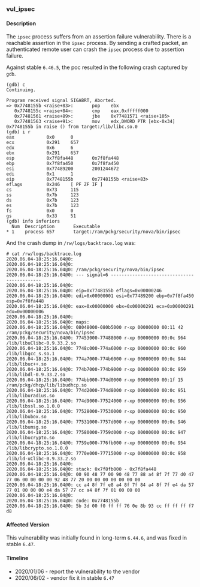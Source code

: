 ### vul_ipsec

#### Description

The `ipsec` process suffers from an assertion failure vulnerability. There is a reachable assertion in the `ipsec` process. By sending a crafted packet, an authenticated remote user can crash the `ipsec` process due to assertion failure.

Against stable `6.46.5`, the poc resulted in the following crash captured by `gdb`.

```shell
(gdb) c
Continuing.

Program received signal SIGABRT, Aborted.
=> 0x7748155b <raise+83>:       pop    ebx
   0x7748155c <raise+84>:       cmp    eax,0xfffff000
   0x77481561 <raise+89>:       jbe    0x77481571 <raise+105>
   0x77481563 <raise+91>:       mov    edx,DWORD PTR [ebx-0x34]
0x7748155b in raise () from target:/lib/libc.so.0
(gdb) i r
eax            0x0      0
ecx            0x291    657
edx            0x6      6
ebx            0x291    657
esp            0x7f8fa448       0x7f8fa448
ebp            0x7f8fa450       0x7f8fa450
esi            0x77489200       2001244672
edi            0x1      1
eip            0x7748155b       0x7748155b <raise+83>
eflags         0x246    [ PF ZF IF ]
cs             0x73     115
ss             0x7b     123
ds             0x7b     123
es             0x7b     123
fs             0x0      0
gs             0x33     51
(gdb) info inferiors
  Num  Description       Executable
* 1    process 657       target:/ram/pckg/security/nova/bin/ipsec
```

And the crash dump in `/rw/logs/backtrace.log` was:

```shell
# cat /rw/logs/backtrace.log 
2020.06.04-18:25:16.04@0: 
2020.06.04-18:25:16.04@0: 
2020.06.04-18:25:16.04@0: /ram/pckg/security/nova/bin/ipsec
2020.06.04-18:25:16.04@0: --- signal=6 --------------------------------------------
2020.06.04-18:25:16.04@0: 
2020.06.04-18:25:16.04@0: eip=0x7748155b eflags=0x00000246
2020.06.04-18:25:16.04@0: edi=0x00000001 esi=0x77489200 ebp=0x7f8fa450 esp=0x7f8fa448
2020.06.04-18:25:16.04@0: eax=0x00000000 ebx=0x00000291 ecx=0x00000291 edx=0x00000006
2020.06.04-18:25:16.04@0: 
2020.06.04-18:25:16.04@0: maps:
2020.06.04-18:25:16.04@0: 08048000-080b5000 r-xp 00000000 00:11 42         /ram/pckg/security/nova/bin/ipsec
2020.06.04-18:25:16.04@0: 77453000-77488000 r-xp 00000000 00:0c 964        /lib/libuClibc-0.9.33.2.so
2020.06.04-18:25:16.04@0: 7748c000-774a6000 r-xp 00000000 00:0c 960        /lib/libgcc_s.so.1
2020.06.04-18:25:16.04@0: 774a7000-774b6000 r-xp 00000000 00:0c 944        /lib/libuc++.so
2020.06.04-18:25:16.04@0: 774b7000-774b9000 r-xp 00000000 00:0c 959        /lib/libdl-0.9.33.2.so
2020.06.04-18:25:16.04@0: 774bb000-774d0000 r-xp 00000000 00:1f 15         /ram/pckg/dhcp/lib/libudhcp.so
2020.06.04-18:25:16.04@0: 774d2000-774d8000 r-xp 00000000 00:0c 951        /lib/liburadius.so
2020.06.04-18:25:16.04@0: 774d9000-77524000 r-xp 00000000 00:0c 956        /lib/libssl.so.1.0.0
2020.06.04-18:25:16.04@0: 77528000-77530000 r-xp 00000000 00:0c 950        /lib/libubox.so
2020.06.04-18:25:16.04@0: 77531000-7757d000 r-xp 00000000 00:0c 946        /lib/libumsg.so
2020.06.04-18:25:16.04@0: 77580000-7759d000 r-xp 00000000 00:0c 947        /lib/libucrypto.so
2020.06.04-18:25:16.04@0: 7759e000-776fb000 r-xp 00000000 00:0c 954        /lib/libcrypto.so.1.0.0
2020.06.04-18:25:16.04@0: 7770e000-77715000 r-xp 00000000 00:0c 958        /lib/ld-uClibc-0.9.33.2.so
2020.06.04-18:25:16.04@0: 
2020.06.04-18:25:16.04@0: stack: 0x7f8fb000 - 0x7f8fa448 
2020.06.04-18:25:16.04@0: 00 90 48 77 00 90 48 77 88 a4 8f 7f 77 d0 47 77 06 00 00 00 00 92 48 77 20 00 00 00 00 00 00 00 
2020.06.04-18:25:16.04@0: cc a4 8f 7f e8 a4 8f 7f 84 a4 8f 7f e4 da 57 77 01 00 00 00 e4 da 57 77 cc a4 8f 7f 01 00 00 00 
2020.06.04-18:25:16.04@0: 
2020.06.04-18:25:16.04@0: code: 0x7748155b
2020.06.04-18:25:16.04@0: 5b 3d 00 f0 ff ff 76 0e 8b 93 cc ff ff ff f7 d8
```

#### Affected Version

This vulnerability was initially found in long-term  `6.44.6`, and was fixed in stable `6.47`.

#### Timeline

+ 2020/01/06 - report the vulnerability to the vendor
+ 2020/06/02 - vendor fix it in stable `6.47`

